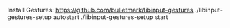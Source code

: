 Install Gestures:
https://github.com/bulletmark/libinput-gestures
./libinput-gestures-setup autostart
./libinput-gestures-setup start